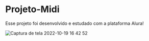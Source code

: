 # Projeto-Midi
Esse projeto foi desenvolvido e estudado com a plataforma Alura!

![Captura de tela 2022-10-19 16 42 52](https://user-images.githubusercontent.com/110925099/196789379-ef458637-545c-4feb-b034-734eda044d4d.png)
